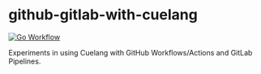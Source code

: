# github-gitlab-with-cuelang

[![Go Workflow](https://github.com/vpayno/github-gitlab-with-cuelang/actions/workflows/go.yml/badge.svg?branch=main)](https://github.com/vpayno/github-gitlab-with-cuelang/actions/workflows/go.yml)

Experiments in using Cuelang with GitHub Workflows/Actions and GitLab Pipelines.
